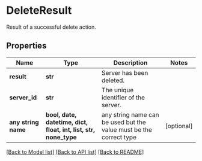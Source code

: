 # DeleteResult

Result of a successful delete action.

## Properties
Name | Type | Description | Notes
------------ | ------------- | ------------- | -------------
**result** | **str** | Server has been deleted. | 
**server_id** | **str** | The unique identifier of the server. | 
**any string name** | **bool, date, datetime, dict, float, int, list, str, none_type** | any string name can be used but the value must be the correct type | [optional]

[[Back to Model list]](../README.md#documentation-for-models) [[Back to API list]](../README.md#documentation-for-api-endpoints) [[Back to README]](../README.md)



